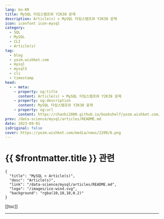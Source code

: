 ```yaml
---
lang: ko-KR
title: MySQL 타임스탬프와 Y2K38 문제
description: Article(s) > MySQL 타임스탬프와 Y2K38 문제
icon: iconfont icon-mysql
category:
  - SQL
  - MySQL
  - CLI
  - Article(s)
tag: 
  - blog
  - yozm.wishket.com
  - mysql
  - mysql5
  - cli
  - timestamp
head:
  - - meta:
    - property: og:title
      content: Article(s) > MySQL 타임스탬프와 Y2K38 문제
    - property: og:description
      content: MySQL 타임스탬프와 Y2K38 문제
    - property: og:url
      content: https://chanhi2000.github.io/bookshelf/yozm.wishket.com/2209.html
prev: /data-science/mysql/articles/README.md
date: 2023-09-01
isOriginal: false
cover: https://yozm.wishket.com/media/news/2209/6.png
---
```


# {{ $frontmatter.title }} 관련

```component VPCard
{
  "title": "MySQL > Article(s)",
  "desc": "Article(s)",
  "link": "/data-science/mysql/articles/README.md",
  "logo": "/images/ico-wind.svg",
  "background": "rgba(10,10,10,0.2)"
}
```

[[toc]]

---

<SiteInfo
  name="MySQL 타임스탬프와 Y2K38 문제 | 요즘IT"
  desc="유닉스 시간(Unix Timestamp)은 32비트 정수형을 사용해서 날짜와 시간을 표현을 해요. 그래서 날짜/시간은 32 비트 정수형 사용 가능한 허용 범위에서만 표현할 수 있습니다. 표현 가능 범위의 제한에 의해서 유닉스 시간(Unix Timestamp)은 시간이 2038년 1월 19일 3시 14분 7초를 지나게 되면 처음 값(초기값)인 0으로 되면서 1970년 1월 1일 0분 0초로 돌아가는 오류가 발생하게 되며 이러한 문제 현상을 Y2K38 Problem이라고 합니다."
  url="https://yozm.wishket.com/magazine/detail/2209/"
  logo="https://yozm.wishket.com/static/renewal/img/global/gnb_yozmit.svg"
  preview="https://yozm.wishket.com/media/news/2209/6.png"/>

<!-- TODO: 작성 -->

